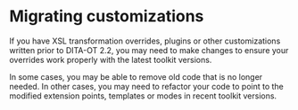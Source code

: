 # Migrating customizations

If you have XSL transformation overrides, plugins or other customizations written prior to DITA-OT 2.2, you may need to make changes to ensure your overrides work properly with the latest toolkit versions.

In some cases, you may be able to remove old code that is no longer needed. In other cases, you may need to refactor your code to point to the modified extension points, templates or modes in recent toolkit versions.


